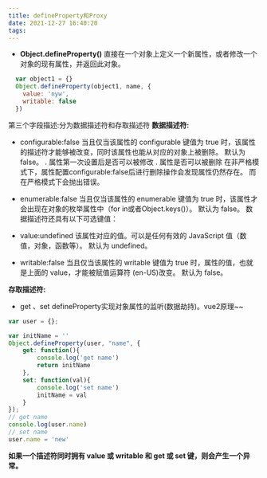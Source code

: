 ```yaml
---
title: defineProperty和Proxy
date: 2021-12-27 16:40:20
tags:
---
```



- **Object.defineProperty()**
直接在一个对象上定义一个新属性，或者修改一个对象的现有属性，并返回此对象。
```javascript
  var object1 = {}
  Object.defineProperty(object1, name, {
    value: 'nyw',
    writable: false
  })
```
第三个字段描述:分为数据描述符和存取描述符
**数据描述符:**
- configurable:false
当且仅当该属性的 configurable 键值为 true 时，该属性的描述符才能够被改变，同时该属性也能从对应的对象上被删除。
默认为 false。
. 属性第一次设置后是否可以被修改
. 属性是否可以被删除
在非严格模式下，属性配置configurable:false后进行删除操作会发现属性仍然存在。
而在严格模式下会抛出错误。
- enumerable:false
当且仅当该属性的 enumerable 键值为 true 时，该属性才会出现在对象的枚举属性中（for in或者Object.keys()）。
默认为 false。
数据描述符还具有以下可选键值：

- value:undefined
该属性对应的值。可以是任何有效的 JavaScript 值（数值，对象，函数等）。
默认为 undefined。
- writable:false
当且仅当该属性的 writable 键值为 true 时，属性的值，也就是上面的 value，才能被赋值运算符 (en-US)改变。
默认为 false。

**存取描述符:**
- get 、set
defineProperty实现对象属性的监听(数据劫持)。vue2原理~~
```javascript
var user = {};

var initName = ''
Object.defineProperty(user, "name", {
    get: function(){
        console.log('get name')
        return initName
    },
    set: function(val){
        console.log('set name')
        initName = val
    }
});
// get name
console.log(user.name)
// set name
user.name = 'new'
```
**如果一个描述符同时拥有 value 或 writable 和 get 或 set 键，则会产生一个异常。**
